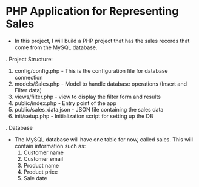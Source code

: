 # PHP Application for Representing Sales

- In this project, I will build a PHP project that has the sales records that come from the MySQL database.

. Project Structure:

1. config/config.php - This is the configuration file for database connection
2. models/Sales.php - Model to handle database operations (Insert and Filter data)
3. views/filter.php - view to display the filter form and results
4. public/index.php - Entry point of the app
5. public/sales_data.json - JSON file containing the sales data
6. init/setup.php - Initialization script for setting up the DB

. Database

- The MySQL database will have one table for now, called sales. This will contain information such as:
  1. Customer name
  2. Customer email
  3. Product name
  4. Product price
  5. Sale date
